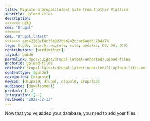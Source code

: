 ```yaml
---
title: Migrate a Drupal:latest Site from Another Platform
subtitle: Upload Files
description: 
<<<<<<< HEAD
cms: "Drupal"
=======
cms: "Drupal:latest"
>>>>>>> eec42263af4cf5e002bae842ccae64ea51704a74
tags: [code, launch, migrate, site, updates, D8, D9, D10]
contributors: [wordsmither]
layout: guide
permalink: docs/guides/drupal-latest-unhosted/upload-files
anchorid: upload-files
editpath: drupal-latest/drupal-latest-unhosted/11-upload-files.md
contenttype: [guide]
categories: [migrate]
newcms: [drupal9, drupal, drupal8, drupal10]
audience: [development]
product: [--]
integration: [--]
reviewed: "2022-12-13"
---
```


Now that you've added your database, you need to add your files.

<Partial file="drupal-latest/migrate-add-files-part1.md" />
<Partial file="drupal-latest/migrate-add-files-part2-nested.md" />
<Partial file="drupal-latest/migrate-add-files-part3.md" />
